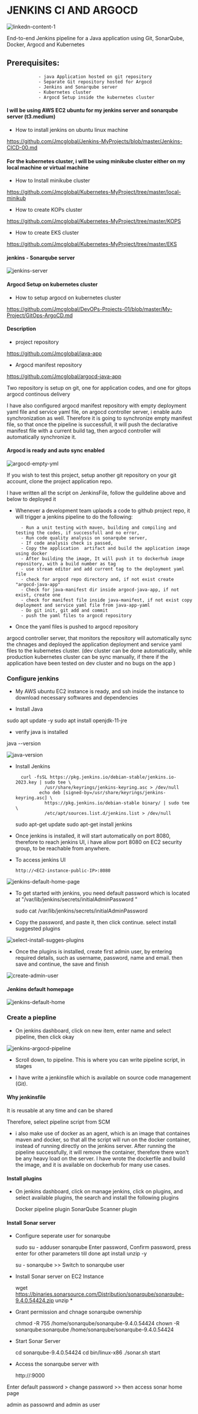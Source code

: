 # JENKINS CI AND ARGOCD

![linkedn-content-1](https://github.com/Jmcglobal/Jenkins-MyProjects/assets/101070055/eab6f7f9-9d98-4811-a840-51f0b107a814)

End-to-end Jenkins pipeline for a Java application using Git, SonarQube, Docker, Argocd and Kubernetes

## Prerequisites:

                - java Application hosted on git repository
                - Separate Git repository hosted for Argocd
                - Jenkins and Sonarqube server
                - Kubernetes cluster
                - Argocd Setup inside the kubernetes cluster

#### I will be using AWS EC2 ubuntu for my jenkins server and sonarqube server (t3.medium)

- How to install jenkins on ubuntu linux machine

https://github.com/Jmcglobal/Jenkins-MyProjects/blob/master/Jenkins-CICD-00.md

#### For the kubernetes cluster, i will be using minikube cluster either on my local machine or virtual machine

- How to Install minikube cluster

https://github.com/Jmcglobal/Kubernetes-MyProject/tree/master/local-minikub

- How to create KOPs cluster

https://github.com/Jmcglobal/Kubernetes-MyProject/tree/master/KOPS
  
- How to create EKS cluster

https://github.com/Jmcglobal/Kubernetes-MyProject/tree/master/EKS

#### jenkins - Sonarqube server 

![jenkins-server](https://github.com/Jmcglobal/Jenkins-MyProjects/assets/101070055/4675f921-5e51-4a1a-80e9-644ca2071d93)

#### Argocd Setup on kubernetes cluster

- How to setup argocd on kubernetes cluster

https://github.com/Jmcglobal/DevOPs-Projects-01/blob/master/My-Project/GitOps-ArgoCD.md

#### Description

- project repository

https://github.com/Jmcglobal/java-app

- Argocd manifest repository

https://github.com/Jmcglobal/argocd-java-app

Two repository is setup  on git, one for application codes, and one for gitops argocd continous delivery

I have also configured argocd manifest repository with empty deployment yaml file and service yaml file, on argocd controller server, i enable auto synchronization as well. Therefore it is going to synchronize empty manifest file, so that once the pipeline is successfull, it will push the declarative manifest file with a current build tag, then argocd controller will automatically synchronize it.

#### Argocd is ready and auto sync enabled

![argocd-empty-yml](https://github.com/Jmcglobal/Jenkins-MyProjects/assets/101070055/fea1e834-5b69-4177-aadc-6fdf97f0eaf4)

If you wish to test this project, setup another git repository on your git account, clone the project application repo. 

I have written all the script on JenkinsFile, follow the guildeline above and below to deployed it

- Whenever a development team uplaods a code to github project repo, it will trigger a jenkins  pipeline to do the following:

        - Run a unit testing with maven, building and compiling and testing the codes, if successfull and no error,
        - Run code quality analysis on sonarqube server,
        - If code analysis check is passed,
        - Copy the application  artifact and build the application image using docker
        - After building the image, It will push it to dockerhub image repository, with a build number as tag
        - use stream editor and add current tag to the deployment yaml file
        - check for argocd repo directory and, if not exist create "argocd-java-app"
        - Check for java-manifest dir inside argocd-java-app, if not exist, create one
        - check for manifest file inside java-manifest, if not exist copy deployment and service yaml file from java-app-yaml
        - Do git init, git add and commit
        - push the yaml files to argocd repository

- Once the yaml files is pushed to argocd repository

 argocd controller server, that monitors the repository will automatically sync the chnages and deployed the application deployment and service yaml files to the kubernetes cluster. 
(dev cluster can be done automatically, while production kubernetes cluster  can be sync manually, if there if the application have been tested on dev cluster and no bugs on the app )

### Configure jenkins

- My AWS ubuntu EC2 instance is ready, and ssh inside the instance to download necessary softwares and dependencies

- Install Java

 sudo apt update -y
 sudo apt install openjdk-11-jre
 
- verify java is installed

java --version

![java-version](https://github.com/Jmcglobal/Jenkins-MyProjects/assets/101070055/d35554f5-8399-4742-b336-432f950ee502)

- Install Jenkins

        curl -fsSL https://pkg.jenkins.io/debian-stable/jenkins.io-2023.key | sudo tee \
                 /usr/share/keyrings/jenkins-keyring.asc > /dev/null
               echo deb [signed-by=/usr/share/keyrings/jenkins-keyring.asc] \
                 https://pkg.jenkins.io/debian-stable binary/ | sudo tee \
                 /etc/apt/sources.list.d/jenkins.list > /dev/null

    sudo apt-get update
    sudo apt-get install jenkins 
    
- Once jenkins is installed, it will start automatically on port 8080, therefore to reach jenkins UI, i have allow port 8080 on EC2 security group, to  be reachable from anywhere. 

- To access jenkins UI

      http://<EC2-instance-public-IP>:8080
      
![jenkins-default-home-page](https://github.com/Jmcglobal/Jenkins-MyProjects/assets/101070055/4da46fe0-9a61-4e51-9c76-4fe7d0108945)

- To get started with jenkins, you need default password which is located at "/var/lib/jenkins/secrets/initialAdminPassword "

     sudo  cat /var/lib/jenkins/secrets/initialAdminPassword
     
- Copy the password, and paste it, then click continue. select install suggested plugins 

![select-install-sugges-plugins](https://github.com/Jmcglobal/Jenkins-MyProjects/assets/101070055/36a38180-392e-45b8-b09c-f4ceae72aeb3)

- Once the plugins is installed, create first admin user, by entering required details, such as username, password, name and email. then save and continue, the save and finish

![create-admin-user](https://github.com/Jmcglobal/Jenkins-MyProjects/assets/101070055/1d7102b5-f2c2-4ff2-89e4-1fe664c97fee)

#### Jenkins default homepage

![jenkins-default-home](https://github.com/Jmcglobal/Jenkins-MyProjects/assets/101070055/e9456b9e-20da-4a47-bce3-4bc885a83024)

### Create a piepline

- On jenkins dashboard, click on new item, enter name and select pipeline, then click okay

![jenkins-argocd-pipeline](https://github.com/Jmcglobal/Jenkins-MyProjects/assets/101070055/cc403810-7146-42c2-8a10-5729441c48e0)

- Scroll down, to pipeline. This is where you can write pipeline script, in stages

- I have write a jenkinsfile which is available on source code management (Git).

#### Why jenkinsfile

It is reusable at any time and can be shared

Therefore, select pipeline script from SCM

- i also make use of docker as an agent, which is an image that containes maven and docker, so that all the script will run on the docker container, instead of running directly on the jenkins server. After running the pipeline successfully, it will remove the container, therefore there won't be any heavy load on the server. I have wrote the dockerfile and build the image, and it is available on dockerhub for many use cases.

#### Install plugins

- On jenkins dashboard, click on manage jenkins, click on plugins, and select available plugins, the search and install the following plugins

    Docker pipeline plugin
    SonarQube Scanner plugin

#### Install Sonar server

- Configure seperate user for sonarqube

    sudo su -
    adduser sonarqube
    Enter password, Confirm password, press enter for other parameters till done
    apt install unzip -y

    su - sonarqube   >> Switch to sonarqube user
    
- Install Sonar server on EC2 Instance

    wget https://binaries.sonarsource.com/Distribution/sonarqube/sonarqube-9.4.0.54424.zip
    unzip *
    
- Grant permission and chnage sonarqube ownership

    chmod -R 755 /home/sonarqube/sonarqube-9.4.0.54424
    chown -R sonarqube:sonarqube /home/sonarqube/sonarqube-9.4.0.54424

- Start Sonar Server

    cd sonarqube-9.4.0.54424
    cd bin/linux-x86
    ./sonar.sh start
    
- Access the sonarqube server with 

    http://<server-IP>:9000

Enter default password > change password  >> then access sonar home page
  
  admin as passowrd and admin as user
    




